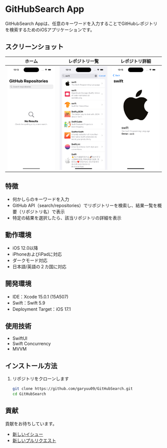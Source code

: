 # GitHubSearch App

GitHubSearch Appは、任意のキーワードを入力することでGitHubレポジトリを検索するためのiOSアプリケーションです。

## スクリーンショット
|ホーム|レポジトリ一覧|レポジトリ詳細|
|:--:|:--:|:--:|
|<img src="./Docs/ScreenShots/Simulator%20Screenshot%20-%20iPhone%2015%20Pro%20-%20HomeView.png" width="207">|<img src="./Docs/ScreenShots/Simulator%20Screenshot%20-%20iPhone%2015%20Pro%20-%20Repository Items.png" width="207">|<img src="./Docs/ScreenShots/Simulator%20Screenshot%20-%20iPhone%2015%20Pro%20-%20RepositoryDetailView.png" width="207">|

## 特徴

- 何かしらのキーワードを入力
- GitHub API（search/repositories）でリポジトリーを検索し、結果一覧を概要（リポジトリ名）で表示
- 特定の結果を選択したら、該当リポジトリの詳細を表示

## 動作環境

- iOS 12.0以降
- iPhoneおよびiPadに対応
- ダークモード対応
- 日本語/英語の２カ国に対応

## 開発環境
- IDE：Xcode 15.0.1 (15A507)
- Swift：Swift 5.9
- Deployment Target：iOS 17.1

## 使用技術
- SwiftUI
- Swift Concurrency
- MVVM

## インストール方法

1. リポジトリをクローンします
   ```zsh
   git clone https://github.com/garyuu09/GitHubSearch.git
   cd GitHubSearch
   ```

## 貢献
貢献をお待ちしています。

- [新しいイシュー](https://github.com/garyuu09/GitHubSearch/issues/new)
- [新しいプルリクエスト](https://github.com/garyuu09/GitHubSearch/compare)



